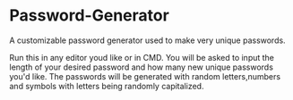 # Password-Generator
A customizable password generator used to make very unique passwords.

Run this in any editor youd like or in CMD. You will be asked to input the length of your desired password and how many new unique passwords you'd like.
The passwords will be generated with random letters,numbers and symbols with letters being randomly capitalized.
